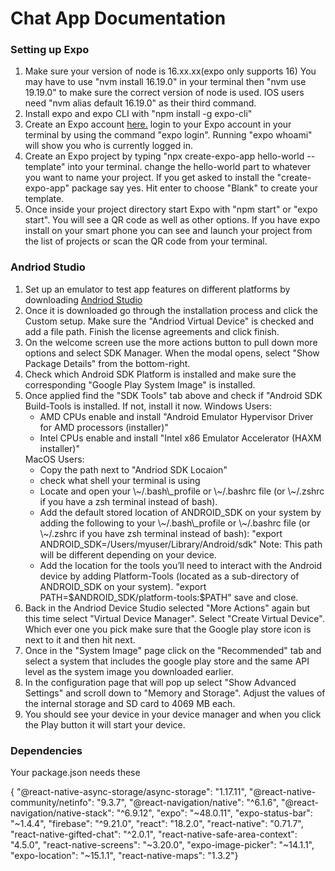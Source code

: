 <h1>Chat App Documentation</h1>

<h3>Setting up Expo</h3>
<ol>
  <li>
    Make sure your version of node is 16.xx.xx(expo only supports 16)
    You may have to use "nvm install 16.19.0" in your terminal then "nvm use 19.19.0" to make sure the correct version of node is used. IOS users need "nvm alias default 16.19.0" as their third command.
  </li>
  <li>
    Install expo and expo CLI with "npm install -g expo-cli"
  </li>
  <li>
    Create an Expo account <a href="https://expo.dev/">here.</a> login to your Expo account in your terminal by using the command "expo login". Running "expo whoami" will show you who is currently logged in.
  </li>
  <li>
    Create an Expo project by typing "npx create-expo-app hello-world --template" into your terminal. change the hello-world part to whatever you want to name your project. If you get asked to install the "create-expo-app" package say yes. Hit enter to choose "Blank" to create your template.
  </li>
  <li>
    Once inside your project directory start Expo with "npm start" or "expo start". You will see a QR code as well as other options. If you have expo install on your smart phone you can see and launch your project from the list of projects or scan the QR code from your terminal.
  </li>
</ol>

<h3>Andriod Studio</h3>
<ol>
  <li>
    Set up an emulator to test app features on different platforms by downloading <a href="https://developer.android.com/studio">Andriod Studio</a>
  </li>
  <li>
   Once it is downloaded go through the installation process and click the Custom setup. Make sure the "Andriod Virtual Device" is checked and add a file path. Finish the license agreements and click finish.
  </li>
  <li>
    On the welcome screen use the more actions button to pull down more options and select SDK Manager. When the modal opens, select "Show Package Details" from the bottom-right.
  </li>
  <li>
    Check which Android SDK Platform is installed and make sure the corresponding "Google Play System Image" is installed.
  </li>
  <li>
    Once applied find the "SDK Tools" tab above and check if "Android SDK Build-Tools is installed. If not, install it now.
     Windows Users: 
      <ul>
        <li>
          AMD CPUs enable and install "Android Emulator Hypervisor Driver for AMD processors (installer)"
        </li>
        <li>
          Intel CPUs enable and install "Intel x86 Emulator Accelerator (HAXM installer)"
        </li>
      </ul>
      MacOS Users:
        <ul>
          <li>
            Copy the path next to "Andriod SDK Locaion"
          </li>
          <li>
            check what shell your terminal is using
          </li>
          <li>
            Locate and open your \~/.bash\_profile or \~/.bashrc file (or \~/.zshrc if you have a zsh terminal instead of bash). 
          </li>
          <li>
            Add the default stored location of ANDROID_SDK on your system by adding the following to your \~/.bash\_profile or \~/.bashrc file (or \~/.zshrc if you have zsh terminal instead of bash):
            "export ANDROID_SDK=/Users/myuser/Library/Android/sdk"
            Note: This path will be different depending on your device.
          </li>
          <li>
            Add the location for the tools you’ll need to interact with the Android device by adding Platform-Tools (located as a sub-directory of ANDROID_SDK on your system).
            "export PATH=$ANDROID_SDK/platform-tools:$PATH"
            save and close.
          </li>
        </ul>
  </li>
  <li>
   Back in the Andriod Device Studio selected "More Actions" again but this time select "Virtual Device Manager". Select "Create Virtual Device". Which ever one you pick make sure that the Google play store icon is next to it and then hit next.
  </li>
  <li>
    Once in the "System Image" page click on the "Recommended" tab and select a system that includes the google play store and the same API level as the system image you downloaded earlier.
  </li>
  <li>
    In the configuration page that will pop up select "Show Advanced Settings" and scroll down to "Memory and Storage". Adjust the values of the internal storage and SD card to 4069 MB each.
  </li>
  <li>
    You should see your device in your device manager and when you click the Play button it will start your device.
  </li>
</ol>

<h3>Dependencies</h3>
<p>Your package.json needs these</p>
<p>{
    "@react-native-async-storage/async-storage": "1.17.11",
    "@react-native-community/netinfo": "9.3.7",
    "@react-navigation/native": "^6.1.6",
    "@react-navigation/native-stack": "^6.9.12",
    "expo": "~48.0.11",
    "expo-status-bar": "~1.4.4",
    "firebase": "^9.21.0",
    "react": "18.2.0",
    "react-native": "0.71.7",
    "react-native-gifted-chat": "^2.0.1",
    "react-native-safe-area-context": "4.5.0",
    "react-native-screens": "~3.20.0",
    "expo-image-picker": "~14.1.1",
    "expo-location": "~15.1.1",
    "react-native-maps": "1.3.2"}
</p>
